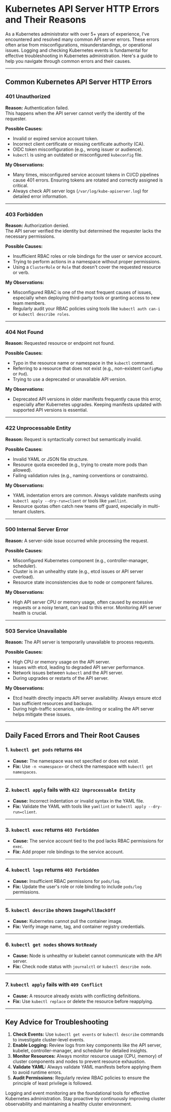 # Kubernetes API Server HTTP Errors and Their Reasons

As a Kubernetes administrator with over 5+ years of experience, I’ve encountered and resolved many common API server errors. These errors often arise from misconfigurations, misunderstandings, or operational issues. Logging and checking Kubernetes events is fundamental for effective troubleshooting in Kubernetes administration. Here's a guide to help you navigate through common errors and their causes.

---

## Common Kubernetes API Server HTTP Errors

### 401 Unauthorized
**Reason:** Authentication failed.  
This happens when the API server cannot verify the identity of the requester.

**Possible Causes:**
- Invalid or expired service account token.
- Incorrect client certificate or missing certificate authority (CA).
- OIDC token misconfiguration (e.g., wrong issuer or audience).
- `kubectl` is using an outdated or misconfigured `kubeconfig` file.

**My Observations:**
- Many times, misconfigured service account tokens in CI/CD pipelines cause 401 errors. Ensuring tokens are rotated and correctly assigned is critical.
- Always check API server logs (`/var/log/kube-apiserver.log`) for detailed error information.

---

### 403 Forbidden
**Reason:** Authorization denied.  
The API server verified the identity but determined the requester lacks the necessary permissions.

**Possible Causes:**
- Insufficient RBAC roles or role bindings for the user or service account.
- Trying to perform actions in a namespace without proper permissions.
- Using a `ClusterRole` or `Role` that doesn't cover the requested resource or verb.

**My Observations:**
- Misconfigured RBAC is one of the most frequent causes of issues, especially when deploying third-party tools or granting access to new team members.
- Regularly audit your RBAC policies using tools like `kubectl auth can-i` or `kubectl describe roles`.

---

### 404 Not Found
**Reason:** Requested resource or endpoint not found.

**Possible Causes:**
- Typo in the resource name or namespace in the `kubectl` command.
- Referring to a resource that does not exist (e.g., non-existent `ConfigMap` or `Pod`).
- Trying to use a deprecated or unavailable API version.

**My Observations:**
- Deprecated API versions in older manifests frequently cause this error, especially after Kubernetes upgrades. Keeping manifests updated with supported API versions is essential.

---

### 422 Unprocessable Entity
**Reason:** Request is syntactically correct but semantically invalid.

**Possible Causes:**
- Invalid YAML or JSON file structure.
- Resource quota exceeded (e.g., trying to create more pods than allowed).
- Failing validation rules (e.g., naming conventions or constraints).

**My Observations:**
- YAML indentation errors are common. Always validate manifests using `kubectl apply --dry-run=client` or tools like `yamllint`.
- Resource quotas often catch new teams off guard, especially in multi-tenant clusters.

---

### 500 Internal Server Error
**Reason:** A server-side issue occurred while processing the request.

**Possible Causes:**
- Misconfigured Kubernetes component (e.g., controller-manager, scheduler).
- Cluster is in an unhealthy state (e.g., etcd issues or API server overload).
- Resource state inconsistencies due to node or component failures.

**My Observations:**
- High API server CPU or memory usage, often caused by excessive requests or a noisy tenant, can lead to this error. Monitoring API server health is crucial.

---

### 503 Service Unavailable
**Reason:** The API server is temporarily unavailable to process requests.

**Possible Causes:**
- High CPU or memory usage on the API server.
- Issues with etcd, leading to degraded API server performance.
- Network issues between `kubectl` and the API server.
- During upgrades or restarts of the API server.

**My Observations:**
- Etcd health directly impacts API server availability. Always ensure etcd has sufficient resources and backups.
- During high-traffic scenarios, rate-limiting or scaling the API server helps mitigate these issues.

---

## Daily Faced Errors and Their Root Causes

### 1. `kubectl get pods` returns `404`
- **Cause:** The namespace was not specified or does not exist.
- **Fix:** Use `-n <namespace>` or check the namespace with `kubectl get namespaces`.

---

### 2. `kubectl apply` fails with `422 Unprocessable Entity`
- **Cause:** Incorrect indentation or invalid syntax in the YAML file.
- **Fix:** Validate the YAML with tools like `yamllint` or `kubectl apply --dry-run=client`.

---

### 3. `kubectl exec` returns `403 Forbidden`
- **Cause:** The service account tied to the pod lacks RBAC permissions for `exec`.
- **Fix:** Add proper role bindings to the service account.

---

### 4. `kubectl logs` returns `403 Forbidden`
- **Cause:** Insufficient RBAC permissions for `pods/log`.
- **Fix:** Update the user's role or role binding to include `pods/log` permissions.

---

### 5. `kubectl describe` shows `ImagePullBackOff`
- **Cause:** Kubernetes cannot pull the container image.
- **Fix:** Verify image name, tag, and container registry credentials.

---

### 6. `kubectl get nodes` shows `NotReady`
- **Cause:** Node is unhealthy or kubelet cannot communicate with the API server.
- **Fix:** Check node status with `journalctl` or `kubectl describe node`.

---

### 7. `kubectl apply` fails with `409 Conflict`
- **Cause:** A resource already exists with conflicting definitions.
- **Fix:** Use `kubectl replace` or delete the resource before reapplying.

---

## Key Advice for Troubleshooting

1. **Check Events:** Use `kubectl get events` or `kubectl describe` commands to investigate cluster-level events.
2. **Enable Logging:** Review logs from key components like the API server, kubelet, controller-manager, and scheduler for detailed insights.
3. **Monitor Resources:** Always monitor resource usage (CPU, memory) of cluster components and nodes to prevent resource exhaustion.
4. **Validate YAML:** Always validate YAML manifests before applying them to avoid runtime errors.
5. **Audit Permissions:** Regularly review RBAC policies to ensure the principle of least privilege is followed.

Logging and event monitoring are the foundational tools for effective Kubernetes administration. Stay proactive by continuously improving cluster observability and maintaining a healthy cluster environment.
